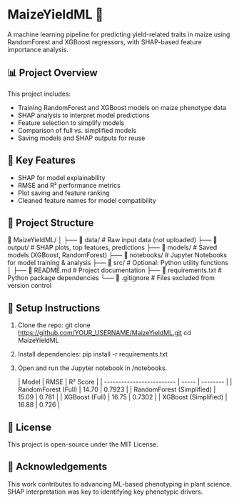# MaizeYieldML 🌽

A machine learning pipeline for predicting yield-related traits in maize using RandomForest and XGBoost regressors, with SHAP-based feature importance analysis.

## 📊 Project Overview

This project includes:
- Training RandomForest and XGBoost models on maize phenotype data
- SHAP analysis to interpret model predictions
- Feature selection to simplify models
- Comparison of full vs. simplified models
- Saving models and SHAP outputs for reuse

## 🧪 Key Features
- SHAP for model explainability
- RMSE and R² performance metrics
- Plot saving and feature ranking
- Cleaned feature names for model compatibility

## 📁 Project Structure

📁 MaizeYieldML/
│
├── 📁 data/             # Raw input data (not uploaded)
├── 📁 output/           # SHAP plots, top features, predictions
├── 📁 models/           # Saved models (XGBoost, RandomForest)
├── 📁 notebooks/        # Jupyter Notebooks for model training & analysis
├── 📁 src/              # Optional: Python utility functions
│
├── 📄 README.md         # Project documentation
├── 📄 requirements.txt  # Python package dependencies
└── 📄 .gitignore         # Files excluded from version control


## 🔧 Setup Instructions

1. Clone the repo:
   git clone https://github.com/YOUR_USERNAME/MaizeYieldML.git
   cd MaizeYieldML
2. Install dependencies:
   pip install -r requirements.txt
3. Open and run the Jupyter notebook in /notebooks.
   
   | Model                     | RMSE  | R² Score |
| ------------------------- | ----- | -------- |
| RandomForest (Full)       | 14.70 | 0.7923   |
| RandomForest (Simplified) | 15.09 | 0.781    |
| XGBoost (Full)            | 16.75 | 0.7302   |
| XGBoost (Simplified)      | 16.88 | 0.726    |

## 📄 License
This project is open-source under the MIT License.

## 🤝 Acknowledgements
This work contributes to advancing ML-based phenotyping in plant science. SHAP interpretation was key to identifying key phenotypic drivers.






